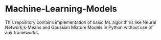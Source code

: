 # Machine-Learning-Models
This repository contains implementation of basic ML algorithms like Neural Network,k-Means and Gaussian Mixture Models in Python 
without use of any frameworks.
